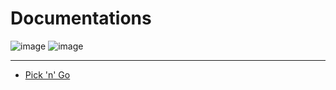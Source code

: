 # Documentations

![image](https://img.shields.io/badge/Pick'n'Go-v1.3.0-success)
![image](https://img.shields.io/badge/Vendeu!-v1.4.3-success)

---
- [Pick 'n' Go](https://github.com/peedroca/documentations/blob/master/Pick%20'n'%20Go/home.md#pick-n-go)
